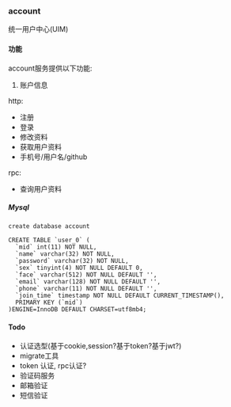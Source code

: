 ### account
统一用户中心(UIM)

#### 功能
account服务提供以下功能:  
1. 账户信息  

http:

* 注册
* 登录
* 修改资料
* 获取用户资料
* 手机号/用户名/github

rpc:

* 查询用户资料


##### Mysql
```
create database account

CREATE TABLE `user_0` (
  `mid` int(11) NOT NULL,
  `name` varchar(32) NOT NULL,
  `password` varchar(32) NOT NULL,
  `sex` tinyint(4) NOT NULL DEFAULT 0,
  `face` varchar(512) NOT NULL DEFAULT '',
  `email` varchar(128) NOT NULL DEFAULT '',
  `phone` varchar(11) NOT NULL DEFAULT '',
  `join_time` timestamp NOT NULL DEFAULT CURRENT_TIMESTAMP(),
  PRIMARY KEY (`mid`)
)ENGINE=InnoDB DEFAULT CHARSET=utf8mb4;

```

#### Todo

* 认证选型(基于cookie,session?基于token?基于jwt?)
* migrate工具
* token 认证, rpc认证?
* 验证码服务
* 邮箱验证
* 短信验证